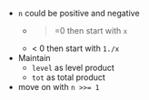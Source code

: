 * `n` could be positive and negative
  * >=0 then start with `x`
  * < 0 then start with `1./x`
* Maintain
  * `level` as level product
  * `tot` as total product
* move on with `n >>= 1`
